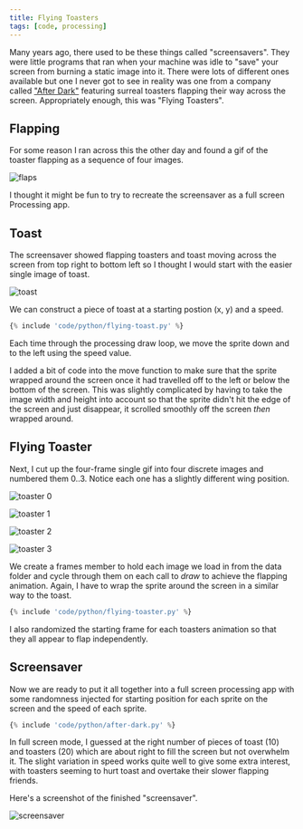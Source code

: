 ```yaml
---
title: Flying Toasters
tags: [code, processing]
---
```


Many years ago, there used to be these things called "screensavers". They were little programs that ran when your machine
was idle to "save" your screen from burning a static image into it. There were lots of different ones available but one I never
got to see in reality was one from a company called <a href="https://en.wikipedia.org/wiki/After_Dark_(software)">"After Dark"</a>
featuring surreal toasters flapping their way across the screen. Appropriately enough, this was "Flying Toasters".

## Flapping

For some reason I ran across this the other day and found a gif of the toaster flapping as a sequence of four images.

![flaps](/assets/img/posts/flying-toasters/toaster1.gif)

I thought it might be fun to try to recreate the screensaver as a full screen Processing app.

## Toast

The screensaver showed flapping toasters and toast moving across the screen from top right to bottom left so I thought I
would start with the easier single image of toast.

![toast](/assets/img/posts/flying-toasters/toast.png)

We can construct a piece of toast at a starting postion (x, y) and a speed.

```python
{% include 'code/python/flying-toast.py' %}
```

Each time through the processing draw loop, we move the sprite down and to the left using the speed value.

I added a bit of code into the move function to make sure that the sprite wrapped around the screen once it had
travelled off to the left or below the bottom of the screen. This was slightly complicated by having to take the
image width and height into account so that the sprite didn't hit the edge of the screen and just disappear, it
scrolled smoothly off the screen _then_ wrapped around.

## Flying Toaster

Next, I cut up the four-frame single gif into four discrete images and numbered them 0..3. Notice each one
has a slightly different wing position.

![toaster 0](/assets/img/posts/flying-toasters/toaster0.png)

![toaster 1](/assets/img/posts/flying-toasters/toaster1.png)

![toaster 2](/assets/img/posts/flying-toasters/toaster2.png)

![toaster 3](/assets/img/posts/flying-toasters/toaster3.png)

We create a frames member to hold each image we load in from the data folder and cycle through them on
each call to _draw_ to achieve the flapping animation. Again, I have to wrap the sprite around the screen
in a similar way to the toast.

```python
{% include 'code/python/flying-toaster.py' %}
```

I also randomized the starting frame for each toasters animation so that they all appear to flap independently.

## Screensaver

Now we are ready to put it all together into a full screen processing app with some randomness injected for
starting position for each sprite on the screen and the speed of each sprite.

```python
{% include 'code/python/after-dark.py' %}
```

In full screen mode, I guessed at the right number of pieces of toast (10) and toasters (20) which are about right to fill the
screen but not overwhelm it. The slight variation in speed works quite well to give some extra interest, with toasters
seeming to hurt toast and overtake their slower flapping friends.

Here's a screenshot of the finished "screensaver".

![screensaver](/assets/img/posts/flying-toasters/screensaver.png)

